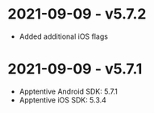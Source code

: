 # 2021-09-09 - v5.7.2
- Added additional iOS flags

# 2021-09-09 - v5.7.1
- Apptentive Android SDK: 5.7.1
- Apptentive iOS SDK: 5.3.4
